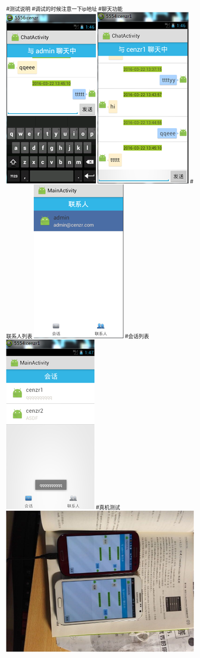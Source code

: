 #测试说明
#调试的时候注意一下ip地址
#聊天功能
![image](https://github.com/cenzr/base_on_asmack_xmppDemo/blob/master/xmpp%E6%95%88%E6%9E%9C%E5%9B%BE/chat1.png)
![image](https://github.com/cenzr/base_on_asmack_xmppDemo/blob/master/xmpp%E6%95%88%E6%9E%9C%E5%9B%BE/chat2.png)
#联系人列表
![image](https://github.com/cenzr/base_on_asmack_xmppDemo/blob/master/xmpp%E6%95%88%E6%9E%9C%E5%9B%BE/contacts.png)
#会话列表
![image](https://github.com/cenzr/base_on_asmack_xmppDemo/blob/master/xmpp%E6%95%88%E6%9E%9C%E5%9B%BE/conversation.png)
#真机测试
![image](https://github.com/cenzr/base_on_asmack_xmppDemo/blob/master/xmpp%E6%95%88%E6%9E%9C%E5%9B%BE/real.jpg)
